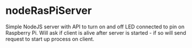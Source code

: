 # nodeRasPiServer
Simple NodeJS server with API to turn on and off LED connected to pin on Raspberry Pi.
Will ask if client is alive after server is started - if so will send request to start up process on client.
